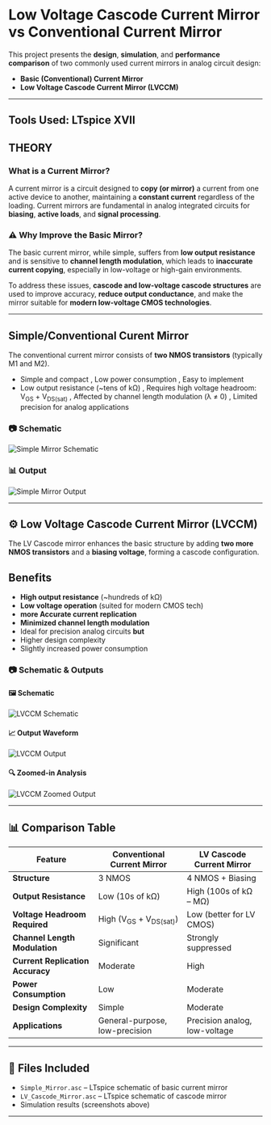 # Low Voltage Cascode Current Mirror vs Conventional Current Mirror

This project presents the **design**, **simulation**, and **performance comparison** of two commonly used current mirrors in analog circuit design:

- **Basic (Conventional) Current Mirror**
- **Low Voltage Cascode Current Mirror (LVCCM)**
---
  Tools Used: LTspice XVII
---


##  THEORY

###  What is a Current Mirror?
A current mirror is a circuit designed to **copy (or mirror)** a current from one active device to another, maintaining a **constant current** regardless of the loading. Current mirrors are fundamental in analog integrated circuits for **biasing**, **active loads**, and **signal processing**.

### ⚠ Why Improve the Basic Mirror?
The basic current mirror, while simple, suffers from **low output resistance** and is sensitive to **channel length modulation**, which leads to **inaccurate current copying**, especially in low-voltage or high-gain environments.

To address these issues, **cascode and low-voltage cascode structures** are used to improve accuracy, **reduce output conductance**, and make the mirror suitable for **modern low-voltage CMOS technologies**.

---

##  Simple/Conventional Curent Mirror

The conventional current mirror consists of **two NMOS transistors** (typically M1 and M2).
- Simple and compact
, Low power consumption
, Easy to implement
- Low output resistance (~tens of kΩ)
, Requires high voltage headroom: V<sub>GS</sub> + V<sub>DS(sat)</sub>
, Affected by channel length modulation (λ ≠ 0) ,
Limited precision for analog applications

### 📷 Schematic
![Simple Mirror Schematic](https://github.com/user-attachments/assets/3ae72718-4e3f-44d0-ad52-0d0654cdde01)

### 📊 Output
![Simple Mirror Output](https://github.com/user-attachments/assets/2ec1b732-8d0e-4806-aa48-2447b7e9586e)

---

## ⚙️ Low Voltage Cascode Current Mirror (LVCCM)

The LV Cascode mirror enhances the basic structure by adding **two more NMOS transistors** and a **biasing voltage**, forming a cascode configuration.

## Benefits
- **High output resistance** (~hundreds of kΩ)
- **Low voltage operation** (suited for modern CMOS tech)
- **more Accurate current replication**
- **Minimized channel length modulation**
- Ideal for precision analog circuits
 **but**
- Higher design complexity
- Slightly increased power consumption

### 📷 Schematic & Outputs

#### 🖼️ Schematic
![LVCCM Schematic](https://github.com/user-attachments/assets/6ab8211a-5364-4a29-ab8f-4c9ccc638119)

#### 📈 Output Waveform
![LVCCM Output](https://github.com/user-attachments/assets/c5353b65-1c7d-47f2-9696-c786e603f620)

#### 🔍 Zoomed-in Analysis
![LVCCM Zoomed Output](https://github.com/user-attachments/assets/a6edf337-26ef-4126-83f1-e93947362fcf)

---

## 📊 Comparison Table

| Feature                        | Conventional Current Mirror | LV Cascode Current Mirror |
|-------------------------------|-----------------------------|----------------------------|
| **Structure**                 | 3 NMOS                      | 4 NMOS + Biasing           |
| **Output Resistance**         | Low (10s of kΩ)             | High (100s of kΩ – MΩ)     |
| **Voltage Headroom Required** | High (V<sub>GS</sub> + V<sub>DS(sat)</sub>) | Low (better for LV CMOS)   |
| **Channel Length Modulation** | Significant                 | Strongly suppressed        |
| **Current Replication Accuracy** | Moderate                | High                       |
| **Power Consumption**         | Low                         | Moderate                   |
| **Design Complexity**         | Simple                      | Moderate                   |
| **Applications**              | General-purpose, low-precision | Precision analog, low-voltage |

---

## 📁 Files Included

- `Simple_Mirror.asc` – LTspice schematic of basic current mirror
- `LV_Cascode_Mirror.asc` – LTspice schematic of cascode mirror
- Simulation results (screenshots above)

---


